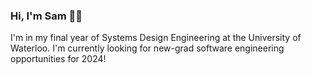 ### Hi, I'm Sam 👋🏽
I'm in my final year of Systems Design Engineering at the University of Waterloo. I'm currently looking for new-grad software engineering opportunities for 2024!
